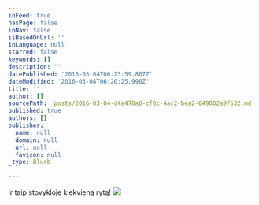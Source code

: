 ```yaml
---
inFeed: true
hasPage: false
inNav: false
isBasedOnUrl: ''
inLanguage: null
starred: false
keywords: []
description: ''
datePublished: '2016-03-04T06:23:59.867Z'
dateModified: '2016-03-04T06:20:25.990Z'
title: ''
author: []
sourcePath: _posts/2016-03-04-d4a478a0-cf0c-4ac2-bea2-649002a9f532.md
published: true
authors: []
publisher:
  name: null
  domain: null
  url: null
  favicon: null
_type: Blurb

---
```

Ir taip stovykloje kiekvieną rytą!
![](https://the-grid-user-content.s3-us-west-2.amazonaws.com/bc0e884d-e90d-49a3-8a9b-c394b04a08c3.jpg)